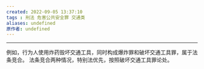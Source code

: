 ```yaml
---
created: 2022-09-05 13:37:10
tags : 刑法 危害公共安全罪 交通类
aliases: undefined
原作者: undefined
---
```

---
例如，行为人使用炸药毁坏交通工具，同时构成爆炸罪和破坏交通工具罪，属于法条竞合。
法条竞合两种情况，特别法优先，按照破坏交通工具罪论处。



